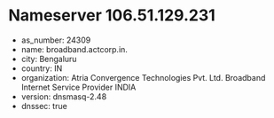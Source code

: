 # Nameserver 106.51.129.231

* as_number: 24309
* name: broadband.actcorp.in.
* city: Bengaluru
* country: IN
* organization: Atria Convergence Technologies Pvt. Ltd. Broadband Internet Service Provider INDIA
* version: dnsmasq-2.48
* dnssec: true
